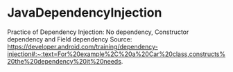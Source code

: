 # JavaDependencyInjection
Practice of Dependency Injection: No dependency, Constructor dependency and Field dependency
Source: https://developer.android.com/training/dependency-injection#:~:text=For%20example%2C%20a%20Car%20class,constructs%20the%20dependency%20it%20needs.
